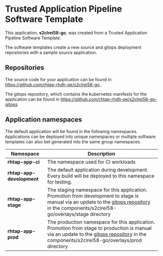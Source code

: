 # Trusted Application Pipeline Software Template

This application, **s2clrei58-go**, was created from a Trusted Application Pipeline Software Template.

The software templates create a new source and gitops deployment repositories with a sample source application. 

## Repositories

The source code for your application can be found in [https://github.com/rhtap-rhdh-qe/s2clrei58-go ](https://github.com/rhtap-rhdh-qe/s2clrei58-go ).
 
The gitops repository, which contains the kubernetes manifests for the application can be found in 
[https://github.com/rhtap-rhdh-qe/s2clrei58-go-gitops ](https://github.com/rhtap-rhdh-qe/s2clrei58-go-gitops ) 

## Application namespaces 

The default application will be found in the following namespaces. Applications can be deployed into unique namespaces or multiple software templates can also bet generated into the same group namespaces.  

|  Namespace   |  Description   |  
| -------- | -------- |
| **rhtap-app-ci** | The namespace used for CI workloads |
| **rhtap-app-development** | The default application during development. Every build will be deployed to this namespace for testing. |
| **rhtap-app-stage** | The staging namespace for this application. Promotion from development to stage is manual via an update to the [gitops repository](https://github.com/rhtap-rhdh-qe/s2clrei58-go-gitops ) in the components/s2clrei58-go/overlays/stage directory |
| **rhtap-app-prod** | The production namespace for this application. Promotion from stage to production is manual via an update to the [gitops repository](https://github.com/rhtap-rhdh-qe/s2clrei58-go-gitops ) in the components/s2clrei58-go/overlays/prod directory |